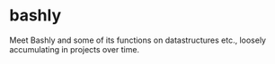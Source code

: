 # bashly
Meet Bashly and some of its functions on datastructures etc., loosely accumulating in projects over time.
